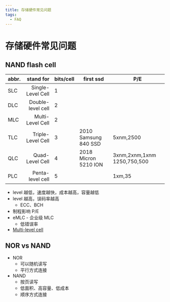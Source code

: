 ```yaml
---
title: 存储硬件常见问题
tags:
  - FAQ
---
```


# 存储硬件常见问题

## NAND flash cell

| abbr. |         stand for | bits/cell | first ssd            | P/E                         |
| ----- | ----------------: | --------- | -------------------- | --------------------------- |
| SLC   | Single-Level Cell | 1         |
| DLC   | Double-level cell | 2         |
| MLC   |  Multi-Level Cell | 2         |
| TLC   | Triple-Level Cell | 3         | 2010 Samsung 840 SSD | 5xnm,2500                   |
| QLC   |   Quad-Level Cell | 4         | 2018 Micron 5210 ION | 3xnm,2xnm,1xnm 1250,750,500 |
| PLC   |  Penta-level cell | 5         |                      | 1xm,35                      |

- level 越低，速度越快，成本越高，容量越低
- level 越高，误码率越高
  - ECC、BCH
- 制程影响 P/E
- eMLC - 企业级 MLC
  - 低错误率
- [Multi-level cell](https://en.wikipedia.org/wiki/Multi-level_cell)

## NOR vs NAND

- NOR
  - 可以随机读写
  - 平行方式连接
- NAND
  - 按页读写
  - 低面积、高容量、低成本
  - 顺序方式连接
